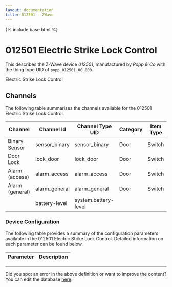 ```yaml
---
layout: documentation
title: 012501 - ZWave
---
```


{% include base.html %}

# 012501 Electric Strike Lock Control

This describes the Z-Wave device *012501*, manufactured by *Popp &amp; Co* with the thing type UID of ```popp_012501_00_000```. 

Electric Strike Lock Control


## Channels
The following table summarises the channels available for the 012501 Electric Strike Lock Control.

| Channel | Channel Id | Channel Type UID | Category | Item Type |
|---------|------------|------------------|----------|-----------|
| Binary Sensor | sensor_binary | sensor_binary | Door | Switch |
| Door Lock | lock_door | lock_door | Door | Switch |
| Alarm (access) | alarm_access | alarm_access | Door | Switch |
| Alarm (general) | alarm_general | alarm_general | Door | Switch |
|  | battery-level | system.battery-level |  |  |


### Device Configuration
The following table provides a summary of the configuration parameters available in the 012501 Electric Strike Lock Control.
Detailed information on each parameter can be found below.

| Parameter   | Description |
|-------------|-------------|


---

Did you spot an error in the above definition or want to improve the content?
You can edit the database [here](http://www.cd-jackson.com/index.php/zwave/zwave-device-database/zwave-device-list/devicesummary/419).
